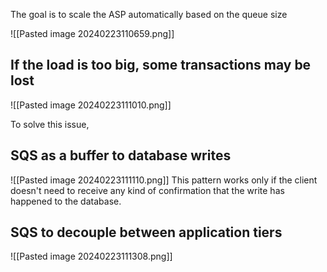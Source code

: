
The goal is to scale the ASP automatically based on the queue size

![[Pasted image 20240223110659.png]]

## If the load is too big, some transactions may be lost

![[Pasted image 20240223111010.png]]

To solve this issue,
## SQS as a buffer to database writes

![[Pasted image 20240223111110.png]]
This pattern works only if the client doesn't need to receive any kind of confirmation that the write has happened to the database.

## SQS to decouple between application tiers

![[Pasted image 20240223111308.png]]
